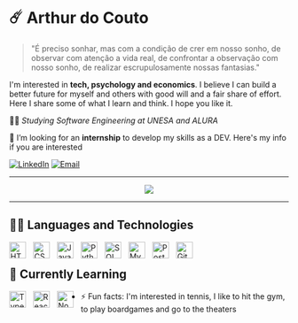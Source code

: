 # ☄️ Arthur do Couto
> "É preciso sonhar, mas com a condição de crer em nosso sonho, de observar com atenção a vida real, de confrontar a observação com nosso sonho, de realizar escrupulosamente nossas fantasias."

I'm interested in **tech, psychology and economics**. I believe I can build a better future for myself and others with good will and a fair share of effort. 
Here I share some of what I learn and think. I hope you like it.

👨‍🎓 *Studying Software Engineering at UNESA and ALURA*

🔭 I’m looking for an **internship** to develop my skills as a DEV. Here's my info if you are interested

[![LinkedIn](https://img.shields.io/badge/-LinkedIn-0A66C2?style=for-the-badge&logo=linkedin&logoColor=white)](https://www.linkedin.com/in/arthurdocouto/)
[![Email](https://img.shields.io/badge/-Email-D14836?style=for-the-badge&logo=gmail&logoColor=white)](mailto:arthurdcdp@gmail.com)

---

<p align="center"> <img src="[https://github-readme-stats.vercel.app/api?username=monicahillman&count_private=true&show_icons=true&theme=radical](https://github-readme-stats.vercel.app/api?username=Arthur-Couto&show_icons=true&theme=vue&include_all_commits=true" /> </p>

---

<div>

## 🐱‍💻 Languages and Technologies
  
<img align="left" alt="HTML" title="HTML" width="30px" style="padding-right: 10px;" src="https://cdn.jsdelivr.net/gh/devicons/devicon@latest/icons/html5/html5-original.svg" />
<img align="left" alt="CSS" title="CSS" width="30px" style="padding-right: 10px;" src="https://cdn.jsdelivr.net/gh/devicons/devicon@latest/icons/css3/css3-original.svg" />
<img align="left" alt="JavaScript" title="JavaScript" width="30px" style="padding-right: 10px;" src="https://cdn.jsdelivr.net/gh/devicons/devicon@latest/icons/javascript/javascript-original.svg" />
<img align="left" alt="Python" title="Python" width="30px" style="padding-right: 10px;" src="https://cdn.jsdelivr.net/gh/devicons/devicon@latest/icons/python/python-original.svg" />
<img align="left" alt="SQL" title="SQL" width="30px" style="padding-right: 10px;" src="https://cdn.jsdelivr.net/gh/devicons/devicon@latest/icons/azuresqldatabase/azuresqldatabase-original.svg" />
<img align="left" alt="MySQL" title="MySQL" width="30px" style="padding-right: 10px;" src="https://cdn.jsdelivr.net/gh/devicons/devicon@latest/icons/mysql/mysql-original.svg" />
<img align="left" alt="PostgreSQL" title="PostgreSQL" width="30px" style="padding-right: 10px;" src="https://cdn.jsdelivr.net/gh/devicons/devicon@latest/icons/postgresql/postgresql-original.svg" />
<img align="left" alt="Git" title="Git" width="30px" style="padding-right: 10px;" src="https://cdn.jsdelivr.net/gh/devicons/devicon@latest/icons/git/git-original.svg" />

<br/>


## 🌱 Currently Learning

<img align="left" alt="TypeScript" title="TypeScript" width="30px" style="padding-right: 10px;" src="https://cdn.jsdelivr.net/gh/devicons/devicon@latest/icons/typescript/typescript-original.svg" />
<img align="left" alt="React" title="React" width="30px" style="padding-right: 10px;" src="https://cdn.jsdelivr.net/gh/devicons/devicon@latest/icons/react/react-original.svg" />
<img align="left" alt="Node.js" title="Node.js" width="30px" style="padding-right: 10px;" src="https://cdn.jsdelivr.net/gh/devicons/devicon@latest/icons/nodejs/nodejs-original.svg" />
</div>


<!-- - 📚 About my reads **link to a blog repository** -->
- ⚡ Fun facts: I'm interested in tennis, I like to hit the gym, to play boardgames and go to the theaters



